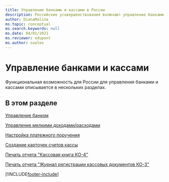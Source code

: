 ```yaml
---
title: Управление банками и кассами в России
description: Российские усовершенствования включают управление банками и кассами.
author: DianaMalina
ms.topic: conceptual
ms.search.keywords: null
ms.date: 04/01/2021
ms.reviewer: edupont
ms.author: soalex
---
```


# <a name="bank-and-cash-management"></a><a name="bank-and-cash-management"></a><a name="bank-and-cash-management"></a>Управление банками и кассами

Функциональная возможность для России для управления банками и кассами описывается в нескольких разделах.

## <a name="in-this-section"></a><a name="in-this-section"></a><a name="in-this-section"></a>В этом разделе

[Управление банком](Bank-Management.md)

[Управление мелкими доходами/расходами](Petty-Cash-Management.md)

[Настройка платежного поручения](How-to-Set-Up-a-Bank-Payment-Order.md)

[Создание карточек счетов кассы](How-to-Create-Cash-Account-Cards.md)

[Печать отчета "Кассовая книга КО-4"](How-to-Print-the-Cash-Report-CO-4-Report.md)

[Печать отчета "Журнал регистрации кассовых документов КО-3"](How-to-Print-the-Cash-Order-Journal-CO-3-Report.md)


[!INCLUDE[footer-include](../../includes/footer-banner.md)]
